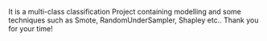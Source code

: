It is a multi-class classification Project containing modelling and some techniques such as Smote, RandomUnderSampler, Shapley etc.. Thank you for your time!
